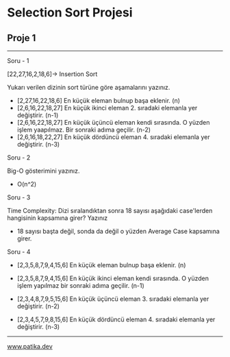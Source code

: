 # Selection Sort Projesi
## Proje 1
---
Soru - 1

[22,27,16,2,18,6]-> Insertion Sort

Yukarı verilen dizinin sort türüne göre aşamalarını yazınız.

- [2,27,16,22,18,6] En küçük eleman bulnup başa eklenir. (n)
- [2,6,16,22,18,27] En küçük ikinci eleman 2. sıradaki elemanla yer değiştirir. (n-1)
- [2,6,16,22,18,27] En küçük üçüncü eleman kendi sırasında. O yüzden işlem yaapılmaz. Bir sonraki adıma geçilir. (n-2)
- [2,6,16,18,22,27] En küçük dördüncü eleman 4. sıradaki elemanla yer değiştirir. (n-3)

Soru - 2

Big-O gösterimini yazınız.

- O(n^2)

Soru - 3 

Time Complexity: Dizi sıralandıktan sonra 18 sayısı aşağıdaki case'lerden hangisinin kapsamına girer? Yazınız

 - 18 sayısı başta değil, sonda da değil o yüzden Average Case kapsamına girer.

Soru - 4

- [2,3,5,8,7,9,4,15,6] En küçük eleman bulnup başa eklenir. (n)

- [2,3,5,8,7,9,4,15,6] En küçük ikinci eleman kendi sırasında. O yüzden işlem yapılmaz bir sonraki adıma geçilir. (n-1)
- [2,3,4,8,7,9,5,15,6] En küçük üçüncü eleman 3. sıradaki elemanla yer değiştirir. (n-2)
- [2,3,4,5,7,9,8,15,6] En küçük dördüncü eleman 4. sıradaki elemanla yer değiştirir. (n-3)



------

www.patika.dev


